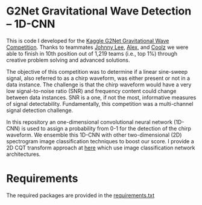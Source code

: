 # G2Net Gravitational Wave Detection – 1D-CNN



This is code I developed for the [Kaggle G2Net Gravitational Wave Competition](https://www.kaggle.com/c/g2net-gravitational-wave-detection/overview). Thanks to teammates [Johnny Lee](https://www.kaggle.com/wuliaokaola), [Alex](https://www.kaggle.com/lihuajin), and [Coolz](https://www.kaggle.com/cooolz) we were able to finish in 10th position out of 1,219 teams (i.e., top 1%) through creative problem solving and advanced solutions.

The objective of this competition was to determine if a linear sine-sweep signal, also referred to as a chirp waveform, was either present or not in a data instance. The challenge is that the chirp waveform would have a very low signal-to-noise ratio (SNR) and frequency content could change between data instances. SNR is a one, if not the most, informative measures of signal detectability. Fundamentally, this competition was a multi-channel signal detection challenge.

In this repository an one-dimensional convolutional neural network (1D-CNN) is used to assign a probability from 0-1 for the detection of the chirp waveform. We ensemble this 1D-CNN with other two-dimensional (2D) spectrogram image classification techniques to boost our score. I provide a 2D CQT transform approach at [here](https://github.com/mddunlap924/G2Net_Spectrogram-Classification) which use image classification network architectures.

# Requirements

The required packages are provided in the [requirements.txt](https://github.com/mddunlap924/G2Net_1D-CNN/blob/main/requirements.txt)
